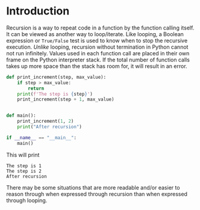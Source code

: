 # Introduction

Recursion is a way to repeat code in a function by the function calling itself.
It can be viewed as another way to loop/iterate. 
Like looping, a Boolean expression or `True/False` test is used to know when to stop the recursive execution.
_Unlike_ looping, recursion without termination in Python cannot not run infinitely.
Values used in each function call are placed in their own frame on the Python interpreter stack.
If the total number of function calls takes up more space than the stack has room for, it will result in an error.

```python
def print_increment(step, max_value):
    if step > max_value:
        return
    print(f'The step is {step}')
    print_increment(step + 1, max_value)


def main():
    print_increment(1, 2)
    print("After recursion")

if __name__ == "__main__":
    main()

```

This will print

```
The step is 1
The step is 2
After recursion
```

There may be some situations that are more readable and/or easier to reason through when expressed through recursion than when expressed through looping.
